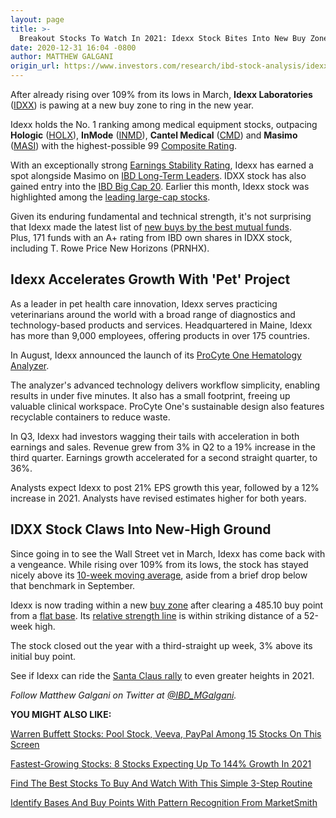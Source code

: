 ```yaml
---
layout: page
title: >-
  Breakout Stocks To Watch In 2021: Idexx Stock Bites Into New Buy Zone
date: 2020-12-31 16:04 -0800
author: MATTHEW GALGANI
origin_url: https://www.investors.com/research/ibd-stock-analysis/idexx-bites-buy-zone-joins-masimo-ibd-long-term-leaders/
---
```





After already rising over 109% from its lows in March, **Idexx Laboratories** ([IDXX](https://research.investors.com/quote.aspx?symbol=IDXX)) is pawing at a new buy zone to ring in the new year.




Idexx holds the No. 1 ranking among medical equipment stocks, outpacing **Hologic** ([HOLX](https://research.investors.com/quote.aspx?symbol=HOLX)), **InMode** ([INMD](https://research.investors.com/quote.aspx?symbol=INMD)), **Cantel Medical** ([CMD](https://research.investors.com/quote.aspx?symbol=CMD)) and **Masimo** ([MASI](https://research.investors.com/quote.aspx?symbol=MASI)) with the highest-possible 99 [Composite Rating](https://www.investors.com/ibd-data-stories/companies-now-outperforming-95-of-all-stocks/).


With an exceptionally strong [Earnings Stability Rating](https://www.investors.com/research/best-long-term-stocks/), Idexx has earned a spot alongside Masimo on [IBD Long-Term Leaders](https://www.investors.com/research/best-stocks-to-buy-now-long-term-stocks-ibd-long-term-leaders-list/). IDXX stock has also gained entry into the [IBD Big Cap 20](https://research.investors.com/stock-lists/big-cap-20/). Earlier this month, Idexx stock was highlighted among the [leading large-cap stocks](https://www.investors.com/stock-lists/ibd-big-cap-20/hot-growth-stocks-today-will-this-pets-play-keep-rallying-in-2021/).


Given its enduring fundamental and technical strength, it's not surprising that Idexx made the latest list of [new buys by the best mutual funds](https://www.investors.com/etfs-and-funds/mutual-funds/best-mutual-funds-invest-stocks-to-watch-amzn-amd-tsm-etsy/). Plus, 171 funds with an A+ rating from IBD own shares in IDXX stock, including T. Rowe Price New Horizons (PRNHX).


Idexx Accelerates Growth With 'Pet' Project
-------------------------------------------


As a leader in pet health care innovation, Idexx serves practicing veterinarians around the world with a broad range of diagnostics and technology-based products and services. Headquartered in Maine, Idexx has more than 9,000 employees, offering products in over 175 countries.


In August, Idexx announced the launch of its [ProCyte One Hematology Analyzer](https://www.idexx.com/en/about-idexx/news/idexx-launches-groundbreaking-procyte-one-hematology-analyzer/).


The analyzer's advanced technology delivers workflow simplicity, enabling results in under five minutes. It also has a small footprint, freeing up valuable clinical workspace. ProCyte One's sustainable design also features recyclable containers to reduce waste.


In Q3, Idexx had investors wagging their tails with acceleration in both earnings and sales. Revenue grew from 3% in Q2 to a 19% increase in the third quarter. Earnings growth accelerated for a second straight quarter, to 36%.


Analysts expect Idexx to post 21% EPS growth this year, followed by a 12% increase in 2021. Analysts have revised estimates higher for both years.


IDXX Stock Claws Into New-High Ground
-------------------------------------


Since going in to see the Wall Street vet in March, Idexx has come back with a vengeance. While rising over 109% from its lows, the stock has stayed nicely above its [10-week moving average](https://www.investors.com/how-to-invest/how-to-read-stock-charts-market-trends-moving-averages-nvidia-netflix-amazon/), aside from a brief drop below that benchmark in September.


Idexx is now trading within a new [buy zone](https://www.investors.com/how-to-invest/investors-corner/apple-stock-set-up-proper-buy-point-before-big-rally/) after clearing a 485.10 buy point from a [flat base](https://www.investors.com/how-to-invest/chart-reading-for-beginners-chart-patterns-cup-with-handle-double-bottom-flat-base/). Its [relative strength line](https://www.investors.com/how-to-invest/investors-corner/relative-strength-line-gives-crucial-clues-about-stocks-ready-to-make-big-gains/) is within striking distance of a 52-week high.


The stock closed out the year with a third-straight up week, 3% above its initial buy point.


See if Idexx can ride the [Santa Claus rally](https://www.investors.com/etfs-and-funds/sectors/the-santa-claus-rally-just-started-12-stocks-gain-most/) to even greater heights in 2021.



*Follow Matthew Galgani on Twitter at [@IBD\_MGalgani](https://twitter.com/ibd_mgalgani).*


**YOU MIGHT ALSO LIKE:**


[Warren Buffett Stocks: Pool Stock, Veeva, PayPal Among 15 Stocks On This Screen](https://www.investors.com/research/warren-buffett-stocks-investing-strategy/)


[Fastest-Growing Stocks: 8 Stocks Expecting Up To 144% Growth In 2021](https://www.investors.com/research/fastest-growing-stocks-to-watch-2021/)


[Find The Best Stocks To Buy And Watch With This Simple 3-Step Routine](https://www.investors.com/how-to-invest/investors-corner/investing-in-stocks-start-with-stock-market-investing-routine-routine/)


[Identify Bases And Buy Points With Pattern Recognition From MarketSmith](https://www.investors.com/product/marketsmith/?artProdLink=MarketSmith)





